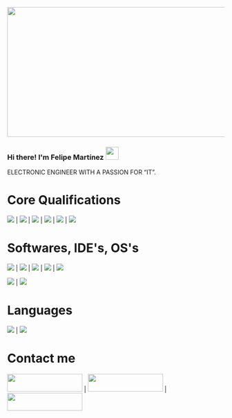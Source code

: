 <img src="https://github.com/l33pif/l33pif/blob/master/Images/Screen%20Shot%202020-09-17%20at%201.50.50%20AM.png" width="1000" height="300">


### Hi there! I'm Felipe Martínez <img src="https://github.com/l33pif/l33pif/blob/master/Images/Hi.gif" width="30" height="30">

ELECTRONIC ENGINEER WITH A PASSION FOR “IT”.

# Core Qualifications

<img src="https://img.shields.io/badge/-Python-brightgreen"> | <img src="https://img.shields.io/badge/-Pandas-blue"> | <img src="https://img.shields.io/badge/-Sklearn-yellow"> | <img src="https://img.shields.io/badge/-ETL-orange"> | <img src="https://img.shields.io/badge/-MySQL-lightgrey"> | <img src="https://img.shields.io/badge/-Terminal-orange">

# Softwares, IDE's, OS's

<img src="https://img.shields.io/badge/-Android%20Studio-green"> | <img src="https://img.shields.io/badge/-IntelliJ-blue"> | <img src="https://img.shields.io/badge/-VS-orange"> | <img src="https://img.shields.io/badge/-Eclipse-red"> | <img src="https://img.shields.io/badge/-Unity-yellow">

<img src="https://img.shields.io/badge/-Windows-blue"> | <img src="https://img.shields.io/badge/-MacOS-lightgrey">

# Languages

<img src="https://img.shields.io/badge/-Spanish-blue"> | <img src="https://img.shields.io/badge/-English-red">

# Contact me
   
<a href="https://www.linkedin.com/in/l33pif" target="_blank"><img src="https://img.shields.io/badge/linkedin-%230077B5.svg?&style=for-the-badge&logo=linkedin&logoColor=white" height="41" width="174"></a> | <a href="https://twitter.com/L33pif" target="_blank"><img src="https://img.shields.io/badge/twitter-%231DA1F2.svg?&style=for-the-badge&logo=twitter&logoColor=white" height="41" width="174"></a> | <a href="https://www.instagram.com/l33pif" target="_blank"><img src="https://img.shields.io/badge/instagram-%23E4405F.svg?&style=for-the-badge&logo=instagram&logoColor=white" height="41" width="174"></a>










